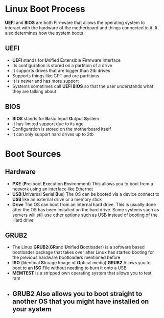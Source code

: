 # Linux Boot Process

**UEFI** and **BIOS** are both Firmware that allows the operating system to interact with the hardware of the motherboard and things connected to it. It also determines how the system boots

## UEFI
- **UEFI** stands for **U**nified **E**xtensible **F**irmware **I**nterface
- Its configuration is stored on a partition of a drive
- It supports drives that are bigger than 2tb drives
- Supports things like GPT and ore partitions
- It is newer and has more support
- Systems sometimes call **UEFI BIOS** so that the user understands what they are talking about


## BIOS
- **BIOS** stands for **B**asic **I**nput **O**utput **S**ystem
- It has limited support due to its age
- Configuration is stored on the motherboard itself
- It can only support hard drives up to 2tb

# Boot Sources

## Hardware
- **PXE** (**P**re-boot **E**xecution **E**nvironment) This allows you to boot from a network using an interface like Ethernet
- **USB**(**U**niversal **S**erial **B**us) The OS can be booted via a device connect to **USB** like an external drive or a memory stick
- **Drive** The OS can boot from an internal hard drive. This is usually done after the OS has been installed on the hard drive. Some systems such as servers will still use other options such as USB instead of booting of the Hard drive
## GRUB2
- The Linux **GRUB2**(**GR**and **U**nified **B**ootloader) is a software based bootloader package that takes over after Linux has started booting for the previous hardware bootloaders mentioned before
- **ISO** (**I**dentical **S**torage Image of **O**ptical media) **GRUB2** Allows you to boot to an **ISO** File without needing to burn it onto a USB
- **MEMTEST** is a stripped own operating system that allows you to test ram
- **GRUB2** Also allows you to boot straight to another OS that you might have installed on your system
	- 